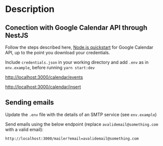 # Description

## Conection with Google Calendar API through NestJS

Follow the steps described here,
[Node.js quickstart](https://developers.google.com/calendar/api/quickstart/nodejs) for Google Calendar API, up to the point you download your credentials.

Include `credentials.json` in your working directory and add `.env` as in `env.example`, before running `yarn start:dev`

[http://localhost:3000/calendar/events](http://localhost:3000/calendar/events)

[http://localhost:3000/calendar/insert](http://localhost:3000/calendar/insert)

## Sending emails

Update the `.env` file with the details of an SMTP service (see `env.example`)

Send emails using the below endpoint (replace `avalidemail@something.com` with a valid email):

`http://localhost:3000/mailer?email=avalidemail@something.com`
